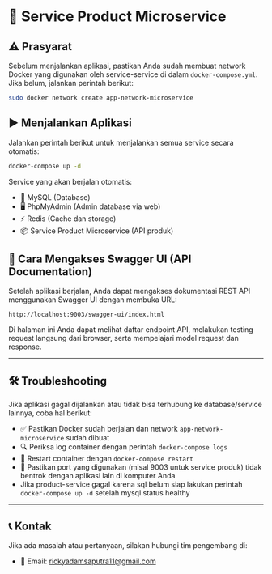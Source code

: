 
# 🚀 Service Product Microservice

## ⚠️ Prasyarat
Sebelum menjalankan aplikasi, pastikan Anda sudah membuat network Docker yang digunakan oleh service-service di dalam `docker-compose.yml`.  
Jika belum, jalankan perintah berikut:

```bash
sudo docker network create app-network-microservice
```

## ▶️ Menjalankan Aplikasi
Jalankan perintah berikut untuk menjalankan semua service secara otomatis:

```bash
docker-compose up -d
```

Service yang akan berjalan otomatis:
- 🐬 MySQL (Database)
- 🖥️ PhpMyAdmin (Admin database via web)
- ⚡ Redis (Cache dan storage)
- 📦 Service Product Microservice (API produk)

## 📖 Cara Mengakses Swagger UI (API Documentation)
Setelah aplikasi berjalan, Anda dapat mengakses dokumentasi REST API menggunakan Swagger UI dengan membuka URL:

```
http://localhost:9003/swagger-ui/index.html
```

Di halaman ini Anda dapat melihat daftar endpoint API, melakukan testing request langsung dari browser, serta mempelajari model request dan response.

---

## 🛠️ Troubleshooting
Jika aplikasi gagal dijalankan atau tidak bisa terhubung ke database/service lainnya, coba hal berikut:

- ✅ Pastikan Docker sudah berjalan dan network `app-network-microservice` sudah dibuat  
- 🔍 Periksa log container dengan perintah `docker-compose logs`  
- 🔄 Restart container dengan `docker-compose restart`  
- 🚪 Pastikan port yang digunakan (misal 9003 untuk service produk) tidak bentrok dengan aplikasi lain di komputer Anda
- Jika product-service gagal karena sql belum siap lakukan perintah `docker-compose up -d` setelah mysql status healthy

---

## 📞 Kontak
Jika ada masalah atau pertanyaan, silakan hubungi tim pengembang di:

- 📧 Email: rickyadamsaputra11@gmail.com

